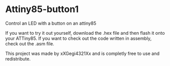 # Attiny85-button1
Control an LED with a button on an attiny85

If you want to try it out yourself, download the .hex file and then flash it onto your ATTiny85.
If you want to check out the code written in assembly, check out the .asm file.

This project was made by xXGegi4321Xx and is completly free to use and redistribute.
